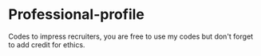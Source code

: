 # Professional-profile
Codes to impress recruiters, you are free to use my codes but don't forget to add credit for ethics.
